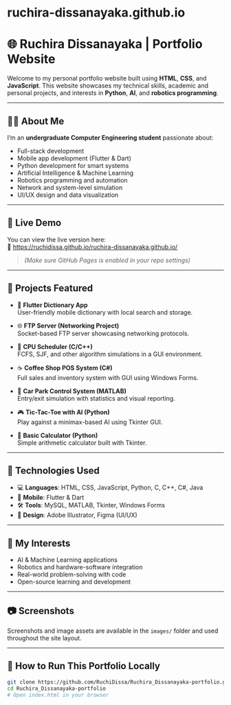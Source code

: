 # ruchira-dissanayaka.github.io
# 🌐 Ruchira Dissanayaka | Portfolio Website

Welcome to my personal portfolio website built using **HTML**, **CSS**, and **JavaScript**. This website showcases my technical skills, academic and personal projects, and interests in **Python**, **AI**, and **robotics programming**.

---

## 👨‍💻 About Me

I’m an **undergraduate Computer Engineering student** passionate about:

- Full-stack development
- Mobile app development (Flutter & Dart)
- Python development for smart systems
- Artificial Intelligence & Machine Learning
- Robotics programming and automation
- Network and system-level simulation
- UI/UX design and data visualization

---

## 🔗 Live Demo

You can view the live version here:  
📎 https://ruchidissa.github.io/ruchira-dissanayaka.github.io/

> *(Make sure GitHub Pages is enabled in your repo settings)*

---

## 💼 Projects Featured

- 📱 **Flutter Dictionary App**  
  User-friendly mobile dictionary with local search and storage.

- 🌐 **FTP Server (Networking Project)**  
  Socket-based FTP server showcasing networking protocols.

- 🧠 **CPU Scheduler (C/C++)**  
  FCFS, SJF, and other algorithm simulations in a GUI environment.

- ☕ **Coffee Shop POS System (C#)**  
  Full sales and inventory system with GUI using Windows Forms.

- 🚗 **Car Park Control System (MATLAB)**  
  Entry/exit simulation with statistics and visual reporting.

- 🎮 **Tic-Tac-Toe with AI (Python)**  
  Play against a minimax-based AI using Tkinter GUI.

- 🔢 **Basic Calculator (Python)**  
  Simple arithmetic calculator built with Tkinter.

---

## 🧰 Technologies Used

- 💻 **Languages**: HTML, CSS, JavaScript, Python, C, C++, C#, Java  
- 📱 **Mobile**: Flutter & Dart  
- 🛠 **Tools**: MySQL, MATLAB, Tkinter, Windows Forms  
- 🎨 **Design**: Adobe Illustrator, Figma (UI/UX)

---

## 🤖 My Interests

- AI & Machine Learning applications  
- Robotics and hardware-software integration  
- Real-world problem-solving with code  
- Open-source learning and development

---

## 📷 Screenshots

Screenshots and image assets are available in the `images/` folder and used throughout the site layout.

---

## 🚀 How to Run This Portfolio Locally

```bash
git clone https://github.com/RuchiDissa/Ruchira_Dissanayaka-portfolio.git
cd Ruchira_Dissanayaka-portfolio
# Open index.html in your browser
